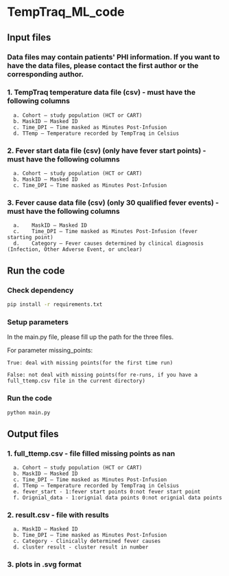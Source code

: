 # TempTraq_ML_code
## Input files
### Data files may contain patients' PHI information. If you want to have the data files, please contact the first author or the corresponding author.
### 1. TempTraq temperature data file (csv) - must have the following columns
      a. Cohort – study population (HCT or CART)
      b. MaskID – Masked ID
      c. Time_DPI – Time masked as Minutes Post-Infusion
      d. TTemp – Temperature recorded by TempTraq in Celsius
### 2. Fever start data file (csv) (only have fever start points) - must have the following columns
      a. Cohort – study population (HCT or CART)
      b. MaskID – Masked ID
      c. Time_DPI – Time masked as Minutes Post-Infusion
### 3. Fever cause data file (csv) (only 30 qualified fever events) - must have the following columns
      a.	MaskID – Masked ID
      c.	Time_DPI – Time masked as Minutes Post-Infusion (fever starting point)
      d.	Category – Fever causes determined by clinical diagnosis (Infection, Other Adverse Event, or unclear)

## Run the code

### Check dependency
```bash
pip install -r requirements.txt
```

### Setup parameters
In the main.py file, please fill up the path for the three files.

For parameter missing_points: 

    True: deal with missing points(for the first time run)

    False: not deal with missing points(for re-runs, if you have a full_ttemp.csv file in the current directory)

### Run the code
```bash
python main.py
```

## Output files
### 1. full_ttemp.csv - file filled missing points as nan
      a. Cohort – study population (HCT or CART)
      b. MaskID – Masked ID
      c. Time_DPI – Time masked as Minutes Post-Infusion
      d. TTemp – Temperature recorded by TempTraq in Celsius
      e. fever_start - 1:fever start points 0:not fever start point
      f. Orignial_data - 1:orignial data points 0:not orignial data points

### 2. result.csv - file with results
      a. MaskID – Masked ID
      b. Time_DPI – Time masked as Minutes Post-Infusion
      c. Category - Clinically determined fever causes
      d. cluster result - cluster result in number
### 3. plots in .svg format
      
